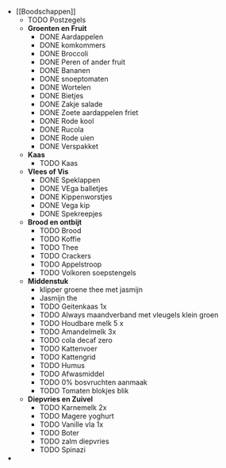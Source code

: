 - [[Boodschappen]]
	- TODO Postzegels
	- **Groenten en Fruit**
		- DONE Aardappelen
		- DONE komkommers
		- DONE Broccoli
		- DONE Peren of ander fruit
		- DONE Bananen
		- DONE snoeptomaten
		- DONE Wortelen
		- DONE Bietjes
		- DONE Zakje salade
		- DONE Zoete aardappelen friet
		- DONE Rode kool
		- DONE Rucola
		- DONE Rode uien
		- DONE Verspakket
	- **Kaas**
		- TODO Kaas
	- **Vlees of Vis**
		- DONE Speklappen
		- DONE VEga balletjes
		- DONE Kippenworstjes
		- DONE Vega kip
		- DONE Spekreepjes
	- **Brood en ontbijt**
		- TODO Brood
		- TODO Koffie
		- TODO Thee
		- TODO Crackers
		- TODO Appelstroop
		- TODO Volkoren soepstengels
	- **Middenstuk**
		- klipper groene thee met jasmijn
		- Jasmijn the
		- TODO Geitenkaas 1x
		- TODO Always maandverband met vleugels klein groen
		- TODO Houdbare melk 5 x
		- TODO Amandelmelk 3x
		- TODO cola decaf zero
		- TODO Kattenvoer
		- TODO Kattengrid
		- TODO Humus
		- TODO Afwasmiddel
		- TODO 0% bosvruchten aanmaak
		- TODO Tomaten blokjes blik
	- **Diepvries en Zuivel**
		- TODO Karnemelk 2x
		- TODO Magere yoghurt
		- TODO Vanille vla 1x
		- TODO Boter
		- TODO zalm diepvries
		- TODO Spinazi
-